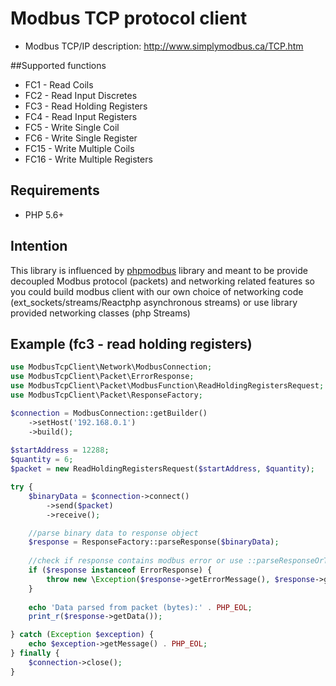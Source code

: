 # Modbus TCP protocol client

* Modbus TCP/IP description: http://www.simplymodbus.ca/TCP.htm

##Supported functions

* FC1 - Read Coils
* FC2 - Read Input Discretes
* FC3 - Read Holding Registers
* FC4 - Read Input Registers
* FC5 - Write Single Coil
* FC6 - Write Single Register
* FC15 - Write Multiple Coils
* FC16 - Write Multiple Registers

## Requirements

* PHP 5.6+

## Intention
This library is influenced by [phpmodbus](https://github.com/adduc/phpmodbus) library and meant to be provide decoupled Modbus protocol (packets) and networking related features so you could build modbus client with our own choice of networking code (ext_sockets/streams/Reactphp asynchronous streams) or use library provided networking classes (php Streams)

## Example (fc3 - read holding registers)

```php
use ModbusTcpClient\Network\ModbusConnection;
use ModbusTcpClient\Packet\ErrorResponse;
use ModbusTcpClient\Packet\ModbusFunction\ReadHoldingRegistersRequest;
use ModbusTcpClient\Packet\ResponseFactory;

$connection = ModbusConnection::getBuilder()
    ->setHost('192.168.0.1')
    ->build();
    
$startAddress = 12288;
$quantity = 6;
$packet = new ReadHoldingRegistersRequest($startAddress, $quantity);

try {
    $binaryData = $connection->connect()
        ->send($packet)
        ->receive();

    //parse binary data to response object
    $response = ResponseFactory::parseResponse($binaryData);
    
    //check if response contains modbus error or use ::parseResponseOrThrow() to throw exception on modbus error packets
    if ($response instanceof ErrorResponse) { 
        throw new \Exception($response->getErrorMessage(), $response->getErrorCode());
    }
    
    echo 'Data parsed from packet (bytes):' . PHP_EOL;
    print_r($response->getData());

} catch (Exception $exception) {
    echo $exception->getMessage() . PHP_EOL;
} finally {
    $connection->close();
}
```